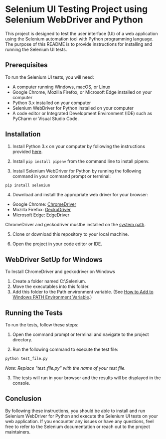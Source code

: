 # Selenium UI Testing Project using Selenium WebDriver and Python

This project is designed to test the user interface (UI) of a web application using the Selenium automation tool with Python programming language. The purpose of this README is to provide instructions for installing and running the Selenium UI tests.

## Prerequisites

To run the Selenium UI tests, you will need:

- A computer running Windows, macOS, or Linux
- Google Chrome, Mozilla Firefox, or Microsoft Edge installed on your computer
- Python 3.x installed on your computer
- Selenium WebDriver for Python installed on your computer
- A code editor or Integrated Development Environment (IDE) such as PyCharm or Visual Studio Code.

## Installation

1. Install Python 3.x on your computer by following the instructions provided [here](https://www.python.org/downloads/).

2. Install `pip install pipenv` from the command line to install pipenv.

3. Install Selenium WebDriver for Python by running the following command in your command prompt or terminal:

```python
pip install selenium
```  

4. Download and install the appropriate web driver for your browser:

- Google Chrome: [ChromeDriver](https://sites.google.com/a/chromium.org/chromedriver/downloads)
- Mozilla Firefox: [GeckoDriver](https://github.com/mozilla/geckodriver/releases)
- Microsoft Edge: [EdgeDriver](https://developer.microsoft.com/en-us/microsoft-edge/tools/webdriver/)

ChromeDriver and geckodriver mustbe installed on the [system path](https://en.wikipedia.org/wiki/PATH_(variable)).

5. Clone or download this repository to your local machine.

6. Open the project in your code editor or IDE.

## WebDriver SetUp for Windows

To Install ChromeDriver and geckodriver on Windows

1. Create a folder named C:\Selenium.
2. Move the executables into this folder.
3. Add this folder to the Path environment variable. (See [How to Add to Windows PATH Environment Variable](https://helpdeskgeek.com/windows-10/add-windows-path-environment-variable/).)

## Running the Tests

To run the tests, follow these steps:

1. Open the command prompt or terminal and navigate to the project directory.

2. Run the following command to execute the test file:

```python
python test_file.py
```  
_Note: Replace "test_file.py" with the name of your test file._

3. The tests will run in your browser and the results will be displayed in the console.

## Conclusion

By following these instructions, you should be able to install and run Selenium WebDriver for Python and execute the Selenium UI tests on your web application. If you encounter any issues or have any questions, feel free to refer to the Selenium documentation or reach out to the project maintainers.
